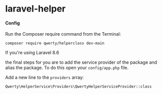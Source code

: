 # laravel-helper



#### Config


Run the Composer require command from the Terminal:

    composer require qwerty/helperclass dev-main
    
If you're using Laravel 8.6

the final steps for you are to add the service provider of the package and alias the package. To do this open your `config/app.php` file.

Add a new line to the `providers` array:

	Qwerty\HelperService\Providers\QwertyHelperServiceProvider::class
